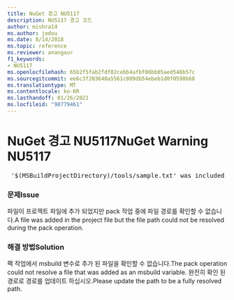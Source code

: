 ```yaml
---
title: NuGet 경고 NU5117
description: NU5117 경고 코드
author: mishra14
ms.author: jodou
ms.date: 8/14/2018
ms.topic: reference
ms.reviewer: anangaur
f1_keywords:
- NU5117
ms.openlocfilehash: 65b2f5fab2fdf02cebb4afbf06bb05aed548b57c
ms.sourcegitcommit: ee6c3f203648a5561c809db54ebeb1d0f0598b68
ms.translationtype: MT
ms.contentlocale: ko-KR
ms.lasthandoff: 01/26/2021
ms.locfileid: "98779461"
---
```

# <a name="nuget-warning-nu5117"></a><span data-ttu-id="cfd90-103">NuGet 경고 NU5117</span><span class="sxs-lookup"><span data-stu-id="cfd90-103">NuGet Warning NU5117</span></span>
<pre> '$(MSBuildProjectDirectory)/tools/sample.txt' was included in the project but the path could not be resolved. Skipping...</pre>

### <a name="issue"></a><span data-ttu-id="cfd90-104">문제</span><span class="sxs-lookup"><span data-stu-id="cfd90-104">Issue</span></span>

<span data-ttu-id="cfd90-105">파일이 프로젝트 파일에 추가 되었지만 pack 작업 중에 파일 경로를 확인할 수 없습니다.</span><span class="sxs-lookup"><span data-stu-id="cfd90-105">A file was added in the project file but the file path could not be resolved during the pack operation.</span></span>


### <a name="solution"></a><span data-ttu-id="cfd90-106">해결 방법</span><span class="sxs-lookup"><span data-stu-id="cfd90-106">Solution</span></span>

<span data-ttu-id="cfd90-107">팩 작업에서 msbuild 변수로 추가 된 파일을 확인할 수 없습니다.</span><span class="sxs-lookup"><span data-stu-id="cfd90-107">The pack operation could not resolve a file that was added as an msbuild variable.</span></span> <span data-ttu-id="cfd90-108">완전히 확인 된 경로로 경로를 업데이트 하십시오.</span><span class="sxs-lookup"><span data-stu-id="cfd90-108">Please update the path to be a fully resolved path.</span></span>

